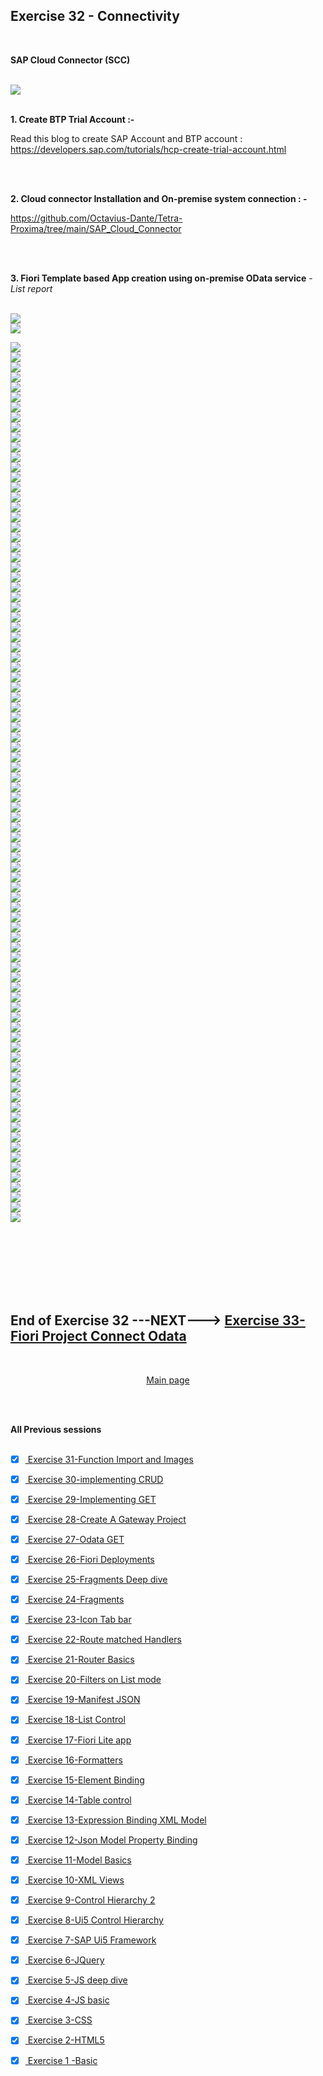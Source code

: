 ## Exercise 32 - Connectivity


</br>

**SAP Cloud Connector (SCC)**

</br>
<img src="./files/SAP-Cloud-Connector.png" >
</br></br>


**1. Create BTP Trial Account :-**

Read this blog to create SAP Account and BTP account : https://developers.sap.com/tutorials/hcp-create-trial-account.html

</br></br>

**2. Cloud connector Installation and On-premise system connection : -**

https://github.com/Octavius-Dante/Tetra-Proxima/tree/main/SAP_Cloud_Connector

</br></br>

**3. Fiori Template based App creation using on-premise OData service** - *List report*

</br>
<img src="./files/ui5e32-1.png" >
</br>
<img src="./files/ui5e32-2.png" >
</br>

<img src="./files/ui5e32-3.png"></br>
<img src="./files/ui5e32-4.png"></br>
<img src="./files/ui5e32-5.png"></br>
<img src="./files/ui5e32-6.png"></br>
<img src="./files/ui5e32-7.png"></br>
<img src="./files/ui5e32-8.png"></br>
<img src="./files/ui5e32-9.png"></br>
<img src="./files/ui5e32-10.png"></br>
<img src="./files/ui5e32-11.png"></br>
<img src="./files/ui5e32-12.png"></br>
<img src="./files/ui5e32-13.png"></br>
<img src="./files/ui5e32-14.png"></br>
<img src="./files/ui5e32-15.png"></br>
<img src="./files/ui5e32-16.png"></br>
<img src="./files/ui5e32-17.png"></br>
<img src="./files/ui5e32-18.png"></br>
<img src="./files/ui5e32-19.png"></br>
<img src="./files/ui5e32-20.png"></br>
<img src="./files/ui5e32-21.png"></br>
<img src="./files/ui5e32-22.png"></br>
<img src="./files/ui5e32-23.png"></br>
<img src="./files/ui5e32-24.png"></br>
<img src="./files/ui5e32-25.png"></br>
<img src="./files/ui5e32-26.png"></br>
<img src="./files/ui5e32-27.png"></br>
<img src="./files/ui5e32-28.png"></br>
<img src="./files/ui5e32-29.png"></br>
<img src="./files/ui5e32-30.png"></br>
<img src="./files/ui5e32-31.png"></br>
<img src="./files/ui5e32-32.png"></br>
<img src="./files/ui5e32-33.png"></br>
<img src="./files/ui5e32-34.png"></br>
<img src="./files/ui5e32-35.png"></br>
<img src="./files/ui5e32-36.png"></br>
<img src="./files/ui5e32-37.png"></br>
<img src="./files/ui5e32-38.png"></br>
<img src="./files/ui5e32-39.png"></br>
<img src="./files/ui5e32-40.png"></br>
<img src="./files/ui5e32-41.png"></br>
<img src="./files/ui5e32-42.png"></br>
<img src="./files/ui5e32-43.png"></br>
<img src="./files/ui5e32-44.png"></br>
<img src="./files/ui5e32-45.png"></br>
<img src="./files/ui5e32-46.png"></br>
<img src="./files/ui5e32-47.png"></br>
<img src="./files/ui5e32-48.png"></br>
<img src="./files/ui5e32-49.png"></br>
<img src="./files/ui5e32-50.png"></br>
<img src="./files/ui5e32-51.png"></br>
<img src="./files/ui5e32-52.png"></br>
<img src="./files/ui5e32-53.png"></br>
<img src="./files/ui5e32-54.png"></br>
<img src="./files/ui5e32-55.png"></br>
<img src="./files/ui5e32-56.png"></br>
<img src="./files/ui5e32-57.png"></br>
<img src="./files/ui5e32-58.png"></br>
<img src="./files/ui5e32-59.png"></br>
<img src="./files/ui5e32-60.png"></br>
<img src="./files/ui5e32-61.png"></br>
<img src="./files/ui5e32-62.png"></br>
<img src="./files/ui5e32-63.png"></br>
<img src="./files/ui5e32-64.png"></br>
<img src="./files/ui5e32-65.png"></br>
<img src="./files/ui5e32-66.png"></br>
<img src="./files/ui5e32-67.png"></br>
<img src="./files/ui5e32-68.png"></br>
<img src="./files/ui5e32-69.png"></br>
<img src="./files/ui5e32-70.png"></br>
<img src="./files/ui5e32-71.png"></br>
<img src="./files/ui5e32-72.png"></br>
<img src="./files/ui5e32-73.png"></br>
<img src="./files/ui5e32-74.png"></br>
<img src="./files/ui5e32-75.png"></br>
<img src="./files/ui5e32-76.png"></br>
<img src="./files/ui5e32-77.png"></br>
<img src="./files/ui5e32-78.png"></br>
<img src="./files/ui5e32-79.png"></br>
<img src="./files/ui5e32-80.png"></br>
<img src="./files/ui5e32-81.png"></br>
<img src="./files/ui5e32-82.png"></br>
<img src="./files/ui5e32-83.png"></br>
<img src="./files/ui5e32-84.png"></br>
<img src="./files/ui5e32-85.png"></br>
<img src="./files/ui5e32-86.png"></br>
<img src="./files/ui5e32-87.png"></br>
<img src="./files/ui5e32-88.png"></br>
<img src="./files/ui5e32-89.png"></br>
<img src="./files/ui5e32-90.png"></br>








</br></br>
</br></br>
</br></br>

## End of Exercise 32 ---NEXT---> <a href="https://github.com/Octavius-Dante/Arthelais/tree/main/ex_33"> Exercise 33-Fiori Project Connect Odata </a>
</br>
<p align="center"> <a href="https://github.com/Octavius-Dante/Arthelais/tree/main"> Main page </a> </p>


</br></br>

**All Previous sessions**
</br></br>

<!-- - [x] <a href="https://github.com/Octavius-Dante/Arthelais/tree/main/ex_37"> Exercise 37-Deploy app to launchpad</a>
- [x] <a href="https://github.com/Octavius-Dante/Arthelais/tree/main/ex_36"> Exercise 36-WebIde and Git integration</a>
- [x] <a href="https://github.com/Octavius-Dante/Arthelais/tree/main/ex_35"> Exercise 35-POST, GET and DELETE from Fiori</a>
- [x] <a href="https://github.com/Octavius-Dante/Arthelais/tree/main/ex_34"> Exercise 34-GET and Connect</a>
- [x] <a href="https://github.com/Octavius-Dante/Arthelais/tree/main/ex_33"> Exercise 33-Fiori Project Connect Odata</a>
- [x] <a href="https://github.com/Octavius-Dante/Arthelais/tree/main/ex_32"> Exercise 32-Connectivity</a> -->
- [x] <a href="https://github.com/Octavius-Dante/Arthelais/tree/main/ex_31"> Exercise 31-Function Import and Images</a>
- [x] <a href="https://github.com/Octavius-Dante/Arthelais/tree/main/ex_30"> Exercise 30-implementing CRUD</a>
- [x] <a href="https://github.com/Octavius-Dante/Arthelais/tree/main/ex_29"> Exercise 29-Implementing GET</a>
- [x] <a href="https://github.com/Octavius-Dante/Arthelais/tree/main/ex_28"> Exercise 28-Create A Gateway Project</a>
- [x] <a href="https://github.com/Octavius-Dante/Arthelais/tree/main/ex_27"> Exercise 27-Odata GET</a>
- [x] <a href="https://github.com/Octavius-Dante/Arthelais/tree/main/ex_26"> Exercise 26-Fiori Deployments</a>
- [x] <a href="https://github.com/Octavius-Dante/Arthelais/tree/main/ex_25"> Exercise 25-Fragments Deep dive</a>
- [x] <a href="https://github.com/Octavius-Dante/Arthelais/tree/main/ex_24"> Exercise 24-Fragments</a>
- [x] <a href="https://github.com/Octavius-Dante/Arthelais/tree/main/ex_23"> Exercise 23-Icon Tab bar</a>
- [x] <a href="https://github.com/Octavius-Dante/Arthelais/tree/main/ex_22"> Exercise 22-Route matched Handlers</a>
- [x] <a href="https://github.com/Octavius-Dante/Arthelais/tree/main/ex_21"> Exercise 21-Router Basics</a>
- [x] <a href="https://github.com/Octavius-Dante/Arthelais/tree/main/ex_20"> Exercise 20-Filters on List mode</a>
- [x] <a href="https://github.com/Octavius-Dante/Arthelais/tree/main/ex_19"> Exercise 19-Manifest JSON</a>
- [x] <a href="https://github.com/Octavius-Dante/Arthelais/tree/main/ex_18"> Exercise 18-List Control</a>
- [x] <a href="https://github.com/Octavius-Dante/Arthelais/tree/main/ex_17"> Exercise 17-Fiori Lite app</a>
- [x] <a href="https://github.com/Octavius-Dante/Arthelais/tree/main/ex_16"> Exercise 16-Formatters </a>
- [x] <a href="https://github.com/Octavius-Dante/Arthelais/tree/main/ex_15"> Exercise 15-Element Binding</a>
- [x] <a href="https://github.com/Octavius-Dante/Arthelais/tree/main/ex_14"> Exercise 14-Table control</a>
- [x] <a href="https://github.com/Octavius-Dante/Arthelais/tree/main/ex_13"> Exercise 13-Expression Binding XML Model</a>
- [x] <a href="https://github.com/Octavius-Dante/Arthelais/tree/main/ex_12"> Exercise 12-Json Model Property Binding</a>
- [x] <a href="https://github.com/Octavius-Dante/Arthelais/tree/main/ex_11"> Exercise 11-Model Basics </a>
- [x] <a href="https://github.com/Octavius-Dante/Arthelais/tree/main/ex_10"> Exercise 10-XML Views </a>
- [x] <a href="https://github.com/Octavius-Dante/Arthelais/tree/main/ex_9"> Exercise 9-Control Hierarchy 2</a>
- [x] <a href="https://github.com/Octavius-Dante/Arthelais/tree/main/ex_8"> Exercise 8-Ui5 Control Hierarchy </a>
- [x] <a href="https://github.com/Octavius-Dante/Arthelais/tree/main/ex_7"> Exercise 7-SAP Ui5 Framework </a>
- [x] <a href="https://github.com/Octavius-Dante/Arthelais/tree/main/ex_6"> Exercise 6-JQuery </a>
- [x] <a href="https://github.com/Octavius-Dante/Arthelais/tree/main/ex_5"> Exercise 5-JS deep dive </a>
- [x] <a href="https://github.com/Octavius-Dante/Arthelais/tree/main/ex_4"> Exercise 4-JS basic </a>
- [x] <a href="https://github.com/Octavius-Dante/Arthelais/tree/main/ex_3"> Exercise 3-CSS </a>
- [x] <a href="https://github.com/Octavius-Dante/Arthelais/tree/main/ex_2"> Exercise 2-HTML5</a>
- [x] <a href="https://github.com/Octavius-Dante/Arthelais/tree/main/ex_1"> Exercise 1 -Basic </a>


<!--

<details>
<summary> <b> ALL CODE CHANGES - TODAY SESSION </b> </summary>
</br>
</br>

</br>
</br>
<img src="./files/capmd12-96a.png" >
</br>
</br>
</details>

-->
